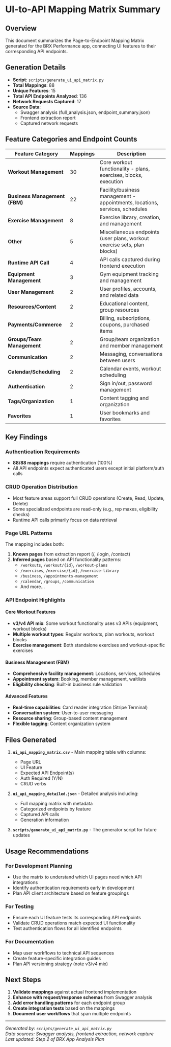 # UI-to-API Mapping Matrix Summary

## Overview
This document summarizes the Page-to-Endpoint Mapping Matrix generated for the BRX Performance app, connecting UI features to their corresponding API endpoints.

## Generation Details
- **Script**: `scripts/generate_ui_api_matrix.py`
- **Total Mappings**: 88
- **Unique Features**: 15
- **Total API Endpoints Analyzed**: 136
- **Network Requests Captured**: 17
- **Source Data**:
  - Swagger analysis (full_analysis.json, endpoint_summary.json)
  - Frontend extraction report
  - Captured network requests

## Feature Categories and Endpoint Counts

| Feature Category | Mappings | Description |
|------------------|----------|-------------|
| **Workout Management** | 30 | Core workout functionality - plans, exercises, blocks, execution |
| **Business Management (FBM)** | 22 | Facility/business management - appointments, locations, services, schedules |
| **Exercise Management** | 8 | Exercise library, creation, and management |
| **Other** | 5 | Miscellaneous endpoints (user plans, workout exercise sets, plan blocks) |
| **Runtime API Call** | 4 | API calls captured during frontend execution |
| **Equipment Management** | 3 | Gym equipment tracking and management |
| **User Management** | 2 | User profiles, accounts, and related data |
| **Resources/Content** | 2 | Educational content, group resources |
| **Payments/Commerce** | 2 | Billing, subscriptions, coupons, purchased items |
| **Groups/Team Management** | 2 | Group/team organization and member management |
| **Communication** | 2 | Messaging, conversations between users |
| **Calendar/Scheduling** | 2 | Calendar events, workout scheduling |
| **Authentication** | 2 | Sign in/out, password management |
| **Tags/Organization** | 1 | Content tagging and organization |
| **Favorites** | 1 | User bookmarks and favorites |

## Key Findings

### Authentication Requirements
- **88/88 mappings** require authentication (100%)
- All API endpoints expect authenticated users except initial platform/auth calls

### CRUD Operation Distribution
- Most feature areas support full CRUD operations (Create, Read, Update, Delete)
- Some specialized endpoints are read-only (e.g., rep maxes, eligibility checks)
- Runtime API calls primarily focus on data retrieval

### Page URL Patterns
The mapping includes both:
1. **Known pages** from extraction report (/, /login, /contact)
2. **Inferred pages** based on API functionality patterns:
   - `/workouts`, `/workout/{id}`, `/workout-plans`
   - `/exercises`, `/exercise/{id}`, `/exercise-library`
   - `/business`, `/appointments-management`
   - `/calendar`, `/groups`, `/communication`
   - And more...

### API Endpoint Highlights

#### Core Workout Features
- **v3/v4 API mix**: Some workout functionality uses v3 APIs (equipment, workout blocks)
- **Multiple workout types**: Regular workouts, plan workouts, workout blocks
- **Exercise management**: Both standalone exercises and workout-specific exercises

#### Business Management (FBM)
- **Comprehensive facility management**: Locations, services, schedules
- **Appointment system**: Booking, member management, waitlists
- **Eligibility checking**: Built-in business rule validation

#### Advanced Features
- **Real-time capabilities**: Card reader integration (Stripe Terminal)
- **Conversation system**: User-to-user messaging
- **Resource sharing**: Group-based content management
- **Flexible tagging**: Content organization system

## Files Generated

1. **`ui_api_mapping_matrix.csv`** - Main mapping table with columns:
   - Page URL
   - UI Feature
   - Expected API Endpoint(s)
   - Auth Required (Y/N)
   - CRUD verbs

2. **`ui_api_mapping_detailed.json`** - Detailed analysis including:
   - Full mapping matrix with metadata
   - Categorized endpoints by feature
   - Captured API calls
   - Generation information

3. **`scripts/generate_ui_api_matrix.py`** - The generator script for future updates

## Usage Recommendations

### For Development Planning
- Use the matrix to understand which UI pages need which API integrations
- Identify authentication requirements early in development
- Plan API client architecture based on feature groupings

### For Testing
- Ensure each UI feature tests its corresponding API endpoints
- Validate CRUD operations match expected UI functionality
- Test authentication flows for all identified endpoints

### For Documentation
- Map user workflows to technical API sequences
- Create feature-specific integration guides
- Plan API versioning strategy (note v3/v4 mix)

## Next Steps

1. **Validate mappings** against actual frontend implementation
2. **Enhance with request/response schemas** from Swagger analysis
3. **Add error handling patterns** for each endpoint group
4. **Create integration tests** based on the mappings
5. **Document user workflows** that span multiple endpoints

---

*Generated by: `scripts/generate_ui_api_matrix.py`*  
*Data sources: Swagger analysis, frontend extraction, network capture*  
*Last updated: Step 2 of BRX App Analysis Plan*

